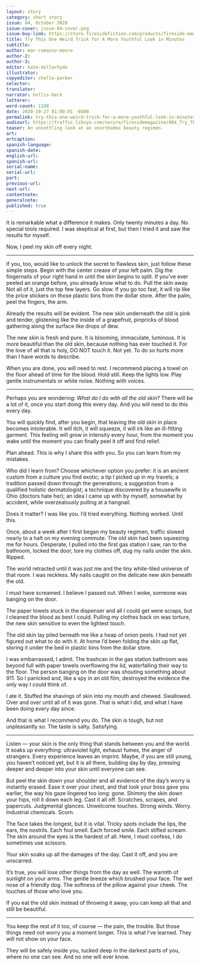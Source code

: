 ```yaml
---
layout: story
category: short story
issue: 84, October 2020
issue-cover: issue-84-cover.png
issue-buy-link: https://store.firesidefiction.com/products/fireside-magazine-issue-84-october-2020
title: Try This One Weird Trick for A More Youthful Look in Minutes
subtitle:
author: mar-romasco-moore
author-2:
author-3:
editor: kate-dollarhyde
illustrator:
copyeditor: chelle-parker
selector:
translator:
narrator: hollis-beck
letterer:
word-count: 1188
date: 2020-10-27 01:00:01 -0500
permalink: try-this-one-weird-trick-for-a-more-youthful-look-in-minutes
audiourl: https://traffic.libsyn.com/secure/firesidemagazine/004_Try_This_One_Weird_Trick.mp3
teaser: An unsettling look at an unorthodox beauty regimen.
art:
artcaption:
spanish-language:
spanish-date:
english-url:
spanish-url:
serial-name:
serial-url:
part:
previous-url:
next-url:
contentnote:
generalnote:
published: true
---
```

It is remarkable what a difference it makes. Only twenty minutes a day. No special tools required. I was skeptical at first, but then I tried it and saw the results for myself.

Now, I peel my skin off every night.

----

If you, too, would like to unlock the secret to flawless skin, just follow these simple steps. Begin with the center crease of your left palm. Dig the fingernails of your right hand in until the skin begins to split. If you’ve ever peeled an orange before, you already know what to do. Pull the skin away. Not all of it, just the top few layers. Go slow. If you go too fast, it will rip like the price stickers on those plastic bins from the dollar store. After the palm, peel the fingers, the arm.

Already the results will be evident. The new skin underneath the old is pink and tender, glistening like the inside of a grapefruit, pinpricks of blood gathering along the surface like drops of dew.

The new skin is fresh and pure. It is blooming, immaculate, luminous. It is more beautiful than the old skin, because nothing has ever touched it. For the love of all that is holy, DO NOT touch it. Not yet. To do so hurts more than I have words to describe.

When you are done, you will need to rest. I recommend placing a towel on the floor ahead of time for the blood. Hold still. Keep the lights low. Play gentle instrumentals or white noise. Nothing with voices.

----

Perhaps you are wondering: _What do I do with all the old skin_? There will be a lot of it, once you start doing this every day. And you will need to do this every day.

You will quickly find, after you begin, that leaving the old skin in place becomes intolerable. It will itch, it will squeeze, it will irk like an ill-fitting garment. This feeling will grow in intensity every hour, from the moment you wake until the moment you can finally peel it off and find relief.

Plan ahead. This is why I share this with you. So you can learn from my mistakes.

Who did I learn from? Choose whichever option you prefer: it is an ancient custom from a culture you find exotic; a tip I picked up in my travels; a tradition passed down through the generations; a suggestion from a qualified holistic dermatologist; a technique discovered by a housewife in Ohio (doctors hate her); an idea I came up with by myself, somewhat by accident, while overzealously pulling at a hangnail.  

Does it matter? I was like you. I’d tried everything. Nothing worked. Until this.

Once, about a week after I first began my beauty regimen, traffic slowed nearly to a halt on my evening commute. The old skin had been squeezing me for hours. Desperate, I pulled into the first gas station I saw, ran to the bathroom, locked the door, tore my clothes off, dug my nails under the skin. Ripped.

The world retracted until it was just me and the tiny white-tiled universe of that room. I was reckless. My nails caught on the delicate new skin beneath the old.

I must have screamed. I believe I passed out. When I woke, someone was banging on the door.

The paper towels stuck in the dispenser and all I could get were scraps, but I cleaned the blood as best I could. Pulling my clothes back on was torture, the new skin sensitive to even the lightest touch.

The old skin lay piled beneath me like a heap of onion peels. I had not yet figured out what to do with it. At home I’d been folding the skin up flat, storing it under the bed in plastic bins from the dollar store.

I was embarrassed, I admit. The trashcan in the gas station bathroom was beyond full with paper towels overflowing the lid, waterfalling their way to the floor. The person banging on the door was shouting something about 911\. So I panicked and, like a spy in an old film, destroyed the evidence the only way I could think of.

I ate it. Stuffed the shavings of skin into my mouth and chewed. Swallowed. Over and over until all of it was gone. That is what I did, and what I have been doing every day since.

And that is what I recommend you do. The skin is tough, but not unpleasantly so. The taste is salty. Satisfying.

----

Listen — your skin is the only thing that stands between you and the world. It soaks up everything: ultraviolet light, exhaust fumes, the anger of strangers. Every experience leaves an imprint. Maybe, if you are still young, you haven’t noticed yet, but it is all there, building day by day, pressing deeper and deeper into your skin until everyone can see.

But peel the skin down your shoulder and all evidence of the day’s worry is instantly erased. Ease it over your chest, and that look your boss gave you earlier, the way his gaze lingered too long: gone. Shimmy the skin down your hips, roll it down each leg. Cast it all off. Scratches, scrapes, and papercuts. Judgmental glances. Unwelcome touches. Strong winds. Worry. Industrial chemicals. Scorn.

The face takes the longest, but it is vital. Tricky spots include the lips, the ears, the nostrils. Each foul smell. Each forced smile. Each stifled scream. The skin around the eyes is the hardest of all. Here, I must confess, I do sometimes use scissors.

Your skin soaks up all the damages of the day. Cast it off, and you are unscarred.

It’s true, you will lose other things from the day as well. The warmth of sunlight on your arms. The gentle breeze which brushed your face. The wet nose of a friendly dog. The softness of the pillow against your cheek. The touches of those who love you.

If you eat the old skin instead of throwing it away, you can keep all that and still be beautiful.

----

You keep the rest of it too, of course — the pain, the trouble. But those things need not worry you a moment longer. This is what I’ve learned. They will not show on your face.

They will be safely inside you, tucked deep in the darkest parts of you, where no one can see. And no one will ever know.
